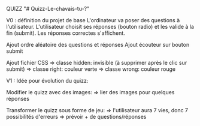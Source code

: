 QUIZZ "# Quizz-Le-chavais-tu-?"

V0 : définition du projet de base
L'ordinateur va poser des questions à l'utilisateur.
L'utilisateur choisit ses réponses (bouton radio) et les valide à la fin (submit).
Les réponses correctes s'affichent.


Ajout ordre aléatoire des questions et réponses
Ajout écouteur sur bouton submit

Ajout fichier CSS
=> classe hidden: invisible (à supprimer après le clic sur submit)
=> classe right: couleur verte 
=> classe wrong: couleur rouge






V1 : Idée pour évolution du quizz:

Modifier le quizz avec des images:
=> lier des images pour quelques réponses

Transformer le quizz sous forme de jeu:
=> l'utilisateur aura 7 vies, donc 7 possibilités d'erreurs
=> prévoir + de questions/réponses